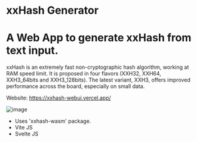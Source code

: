 # xxHash Generator

# A Web App to generate xxHash from text input.

xxHash is an extremely fast non-cryptographic hash algorithm, working at RAM speed limit. It is proposed in four flavors (XXH32, XXH64, XXH3_64bits and XXH3_128bits). The latest variant, XXH3, offers improved performance across the board, especially on small data.

Website: https://xxhash-webui.vercel.app/

![image](https://user-images.githubusercontent.com/20613798/201513433-b2be5eef-2d20-434c-8c12-ad5f0c7d9952.png)

- Uses 'xxhash-wasm' package.
- Vite JS
- Svelte JS
